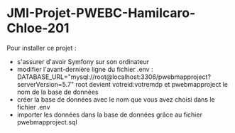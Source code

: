 # JMI-Projet-PWEBC-Hamilcaro-Chloe-201

Pour installer ce projet :
- s'assurer d'avoir Symfony sur son ordinateur
- modifier l'avant-dernière ligne du fichier .env :
  DATABASE_URL="mysql://root@localhost:3306/pwebmapproject?serverVersion=5.7" root devient votreid:votremdp et pwebmapproject le nom de la base de données
- créer la base de données avec le nom que vous avez choisi dans le fichier .env
- importer les données dans la base de données grâce au fichier pwebmapproject.sql
